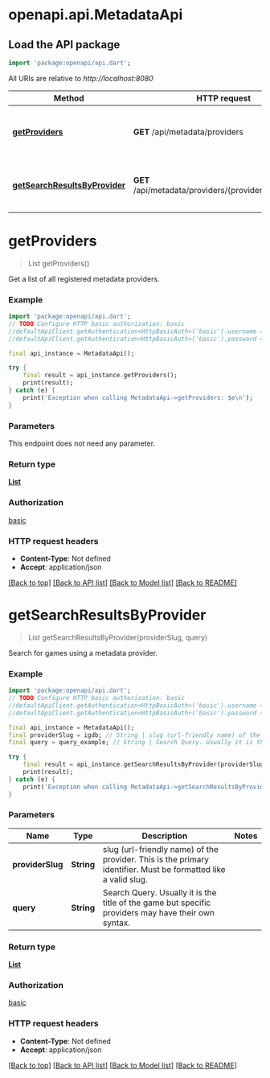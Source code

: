 # openapi.api.MetadataApi

## Load the API package
```dart
import 'package:openapi/api.dart';
```

All URIs are relative to *http://localhost:8080*

Method | HTTP request | Description
------------- | ------------- | -------------
[**getProviders**](MetadataApi.md#getproviders) | **GET** /api/metadata/providers | Get a list of all registered metadata providers.
[**getSearchResultsByProvider**](MetadataApi.md#getsearchresultsbyprovider) | **GET** /api/metadata/providers/{provider_slug}/search | Search for games using a metadata provider.


# **getProviders**
> List<MetadataProviderDto> getProviders()

Get a list of all registered metadata providers.

### Example
```dart
import 'package:openapi/api.dart';
// TODO Configure HTTP basic authorization: basic
//defaultApiClient.getAuthentication<HttpBasicAuth>('basic').username = 'YOUR_USERNAME'
//defaultApiClient.getAuthentication<HttpBasicAuth>('basic').password = 'YOUR_PASSWORD';

final api_instance = MetadataApi();

try {
    final result = api_instance.getProviders();
    print(result);
} catch (e) {
    print('Exception when calling MetadataApi->getProviders: $e\n');
}
```

### Parameters
This endpoint does not need any parameter.

### Return type

[**List<MetadataProviderDto>**](MetadataProviderDto.md)

### Authorization

[basic](../README.md#basic)

### HTTP request headers

 - **Content-Type**: Not defined
 - **Accept**: application/json

[[Back to top]](#) [[Back to API list]](../README.md#documentation-for-api-endpoints) [[Back to Model list]](../README.md#documentation-for-models) [[Back to README]](../README.md)

# **getSearchResultsByProvider**
> List<MinimalGameMetadataDto> getSearchResultsByProvider(providerSlug, query)

Search for games using a metadata provider.

### Example
```dart
import 'package:openapi/api.dart';
// TODO Configure HTTP basic authorization: basic
//defaultApiClient.getAuthentication<HttpBasicAuth>('basic').username = 'YOUR_USERNAME'
//defaultApiClient.getAuthentication<HttpBasicAuth>('basic').password = 'YOUR_PASSWORD';

final api_instance = MetadataApi();
final providerSlug = igdb; // String | slug (url-friendly name) of the provider. This is the primary identifier. Must be formatted like a valid slug.
final query = query_example; // String | Search Query. Usually it is the title of the game but specific providers may have their own syntax.

try {
    final result = api_instance.getSearchResultsByProvider(providerSlug, query);
    print(result);
} catch (e) {
    print('Exception when calling MetadataApi->getSearchResultsByProvider: $e\n');
}
```

### Parameters

Name | Type | Description  | Notes
------------- | ------------- | ------------- | -------------
 **providerSlug** | **String**| slug (url-friendly name) of the provider. This is the primary identifier. Must be formatted like a valid slug. | 
 **query** | **String**| Search Query. Usually it is the title of the game but specific providers may have their own syntax. | 

### Return type

[**List<MinimalGameMetadataDto>**](MinimalGameMetadataDto.md)

### Authorization

[basic](../README.md#basic)

### HTTP request headers

 - **Content-Type**: Not defined
 - **Accept**: application/json

[[Back to top]](#) [[Back to API list]](../README.md#documentation-for-api-endpoints) [[Back to Model list]](../README.md#documentation-for-models) [[Back to README]](../README.md)

